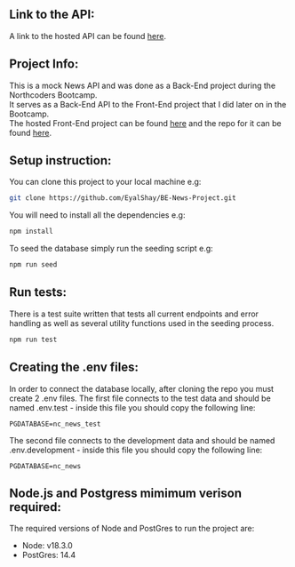 ## Link to the API:

A link to the hosted API can be found [here](https://eyal-ncnews.herokuapp.com/api).

## Project Info:

This is a mock News API and was done as a Back-End project during the Northcoders Bootcamp.\
It serves as a Back-End API to the Front-End project that I did later on in the Bootcamp.\
The hosted Front-End project can be found [here](https://eyal-ncnews-project.netlify.app/) and the repo for it can be found [here](https://github.com/EyalShay/fe-news-project).

## Setup instruction:

You can clone this project to your local machine e.g:

```sh
git clone https://github.com/EyalShay/BE-News-Project.git
```

You will need to install all the dependencies e.g:

```sh
npm install
```

To seed the database simply run the seeding script e.g:

```sh
npm run seed
```

## Run tests:

There is a test suite written that tests all current endpoints and error handling as well as several utility functions used in the seeding process.

```sh
npm run test
```

## Creating the .env files:

In order to connect the database locally, after cloning the repo you must create 2 .env files.
The first file connects to the test data and should be named .env.test - inside this file you should copy the following line:

```
PGDATABASE=nc_news_test
```

The second file connects to the development data and should be named .env.development - inside this file you should copy the following line:

```
PGDATABASE=nc_news
```

## Node.js and Postgress mimimum verison required:

The required versions of Node and PostGres to run the project are:

- Node: v18.3.0
- PostGres: 14.4
